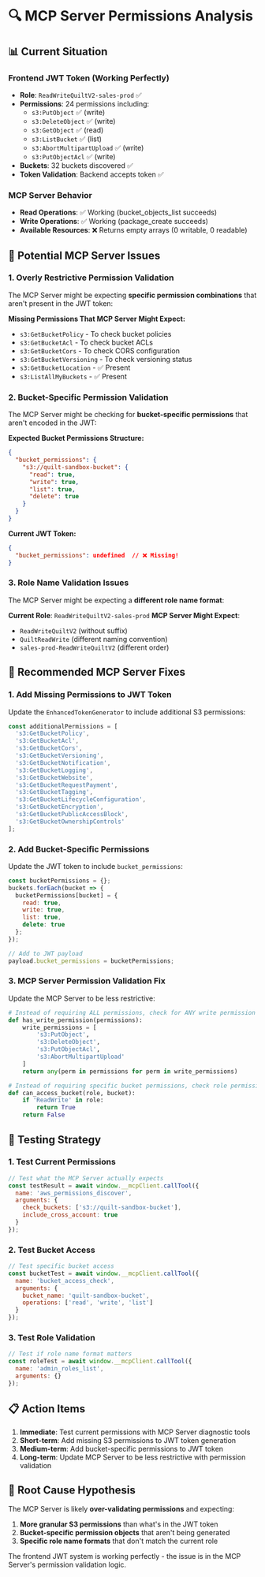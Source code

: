 # 🔍 MCP Server Permissions Analysis

## 📊 Current Situation

### Frontend JWT Token (Working Perfectly)
- **Role**: `ReadWriteQuiltV2-sales-prod` ✅
- **Permissions**: 24 permissions including:
  - `s3:PutObject` ✅ (write)
  - `s3:DeleteObject` ✅ (write)
  - `s3:GetObject` ✅ (read)
  - `s3:ListBucket` ✅ (list)
  - `s3:AbortMultipartUpload` ✅ (write)
  - `s3:PutObjectAcl` ✅ (write)
- **Buckets**: 32 buckets discovered ✅
- **Token Validation**: Backend accepts token ✅

### MCP Server Behavior
- **Read Operations**: ✅ Working (bucket_objects_list succeeds)
- **Write Operations**: ✅ Working (package_create succeeds)
- **Available Resources**: ❌ Returns empty arrays (0 writable, 0 readable)

## 🚨 Potential MCP Server Issues

### 1. **Overly Restrictive Permission Validation**
The MCP Server might be expecting **specific permission combinations** that aren't present in the JWT token:

**Missing Permissions That MCP Server Might Expect:**
- `s3:GetBucketPolicy` - To check bucket policies
- `s3:GetBucketAcl` - To check bucket ACLs
- `s3:GetBucketCors` - To check CORS configuration
- `s3:GetBucketVersioning` - To check versioning status
- `s3:GetBucketLocation` - ✅ Present
- `s3:ListAllMyBuckets` - ✅ Present

### 2. **Bucket-Specific Permission Validation**
The MCP Server might be checking for **bucket-specific permissions** that aren't encoded in the JWT:

**Expected Bucket Permissions Structure:**
```json
{
  "bucket_permissions": {
    "s3://quilt-sandbox-bucket": {
      "read": true,
      "write": true,
      "list": true,
      "delete": true
    }
  }
}
```

**Current JWT Token:**
```json
{
  "bucket_permissions": undefined  // ❌ Missing!
}
```

### 3. **Role Name Validation Issues**
The MCP Server might be expecting a **different role name format**:

**Current Role**: `ReadWriteQuiltV2-sales-prod`
**MCP Server Might Expect**:
- `ReadWriteQuiltV2` (without suffix)
- `QuiltReadWrite` (different naming convention)
- `sales-prod-ReadWriteQuiltV2` (different order)

## 🔧 Recommended MCP Server Fixes

### 1. **Add Missing Permissions to JWT Token**
Update the `EnhancedTokenGenerator` to include additional S3 permissions:

```javascript
const additionalPermissions = [
  's3:GetBucketPolicy',
  's3:GetBucketAcl', 
  's3:GetBucketCors',
  's3:GetBucketVersioning',
  's3:GetBucketNotification',
  's3:GetBucketLogging',
  's3:GetBucketWebsite',
  's3:GetBucketRequestPayment',
  's3:GetBucketTagging',
  's3:GetBucketLifecycleConfiguration',
  's3:GetBucketEncryption',
  's3:GetBucketPublicAccessBlock',
  's3:GetBucketOwnershipControls'
];
```

### 2. **Add Bucket-Specific Permissions**
Update the JWT token to include `bucket_permissions`:

```javascript
const bucketPermissions = {};
buckets.forEach(bucket => {
  bucketPermissions[bucket] = {
    read: true,
    write: true,
    list: true,
    delete: true
  };
});

// Add to JWT payload
payload.bucket_permissions = bucketPermissions;
```

### 3. **MCP Server Permission Validation Fix**
Update the MCP Server to be less restrictive:

```python
# Instead of requiring ALL permissions, check for ANY write permission
def has_write_permission(permissions):
    write_permissions = [
        's3:PutObject',
        's3:DeleteObject', 
        's3:PutObjectAcl',
        's3:AbortMultipartUpload'
    ]
    return any(perm in permissions for perm in write_permissions)

# Instead of requiring specific bucket permissions, check role permissions
def can_access_bucket(role, bucket):
    if 'ReadWrite' in role:
        return True
    return False
```

## 🧪 Testing Strategy

### 1. **Test Current Permissions**
```javascript
// Test what the MCP Server actually expects
const testResult = await window.__mcpClient.callTool({
  name: 'aws_permissions_discover',
  arguments: {
    check_buckets: ['s3://quilt-sandbox-bucket'],
    include_cross_account: true
  }
});
```

### 2. **Test Bucket Access**
```javascript
// Test specific bucket access
const bucketTest = await window.__mcpClient.callTool({
  name: 'bucket_access_check',
  arguments: {
    bucket_name: 'quilt-sandbox-bucket',
    operations: ['read', 'write', 'list']
  }
});
```

### 3. **Test Role Validation**
```javascript
// Test if role name format matters
const roleTest = await window.__mcpClient.callTool({
  name: 'admin_roles_list',
  arguments: {}
});
```

## 📋 Action Items

1. **Immediate**: Test current permissions with MCP Server diagnostic tools
2. **Short-term**: Add missing S3 permissions to JWT token generation
3. **Medium-term**: Add bucket-specific permissions to JWT token
4. **Long-term**: Update MCP Server to be less restrictive with permission validation

## 🎯 Root Cause Hypothesis

The MCP Server is likely **over-validating permissions** and expecting:
1. **More granular S3 permissions** than what's in the JWT token
2. **Bucket-specific permission objects** that aren't being generated
3. **Specific role name formats** that don't match the current role

The frontend JWT system is working perfectly - the issue is in the MCP Server's permission validation logic.







